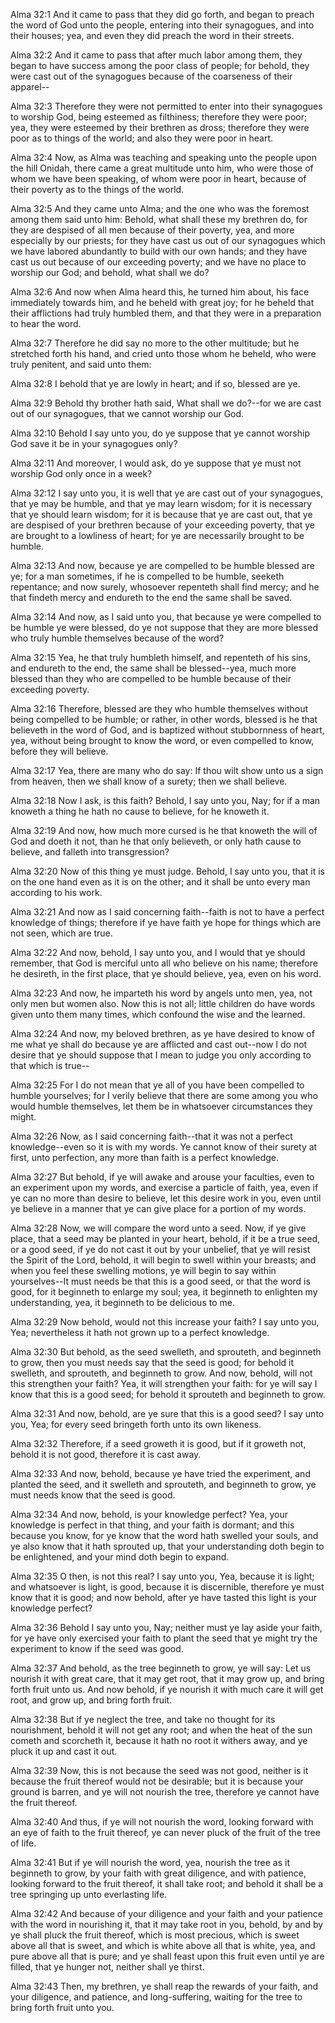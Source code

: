 Alma 32:1 And it came to pass that they did go forth, and began to
preach the word of God unto the people, entering into their synagogues,
and into their houses; yea, and even they did preach the word in their
streets.

Alma 32:2 And it came to pass that after much labor among them, they
began to have success among the poor class of people; for behold, they
were cast out of the synagogues because of the coarseness of their
apparel--

Alma 32:3 Therefore they were not permitted to enter into their
synagogues to worship God, being esteemed as filthiness; therefore they
were poor; yea, they were esteemed by their brethren as dross; therefore
they were poor as to things of the world; and also they were poor in
heart.

Alma 32:4 Now, as Alma was teaching and speaking unto the people upon
the hill Onidah, there came a great multitude unto him, who were those
of whom we have been speaking, of whom were poor in heart, because of
their poverty as to the things of the world.

Alma 32:5 And they came unto Alma; and the one who was the foremost
among them said unto him: Behold, what shall these my brethren do, for
they are despised of all men because of their poverty, yea, and more
especially by our priests; for they have cast us out of our synagogues
which we have labored abundantly to build with our own hands; and they
have cast us out because of our exceeding poverty; and we have no place
to worship our God; and behold, what shall we do?

Alma 32:6 And now when Alma heard this, he turned him about, his face
immediately towards him, and he beheld with great joy; for he beheld
that their afflictions had truly humbled them, and that they were in a
preparation to hear the word.

Alma 32:7 Therefore he did say no more to the other multitude; but he
stretched forth his hand, and cried unto those whom he beheld, who were
truly penitent, and said unto them:

Alma 32:8 I behold that ye are lowly in heart; and if so, blessed are
ye.

Alma 32:9 Behold thy brother hath said, What shall we do?--for we are
cast out of our synagogues, that we cannot worship our God.

Alma 32:10 Behold I say unto you, do ye suppose that ye cannot worship
God save it be in your synagogues only?

Alma 32:11 And moreover, I would ask, do ye suppose that ye must not
worship God only once in a week?

Alma 32:12 I say unto you, it is well that ye are cast out of your
synagogues, that ye may be humble, and that ye may learn wisdom; for it
is necessary that ye should learn wisdom; for it is because that ye are
cast out, that ye are despised of your brethren because of your
exceeding poverty, that ye are brought to a lowliness of heart; for ye
are necessarily brought to be humble.

Alma 32:13 And now, because ye are compelled to be humble blessed are
ye; for a man sometimes, if he is compelled to be humble, seeketh
repentance; and now surely, whosoever repenteth shall find mercy; and he
that findeth mercy and endureth to the end the same shall be saved.

Alma 32:14 And now, as I said unto you, that because ye were compelled
to be humble ye were blessed, do ye not suppose that they are more
blessed who truly humble themselves because of the word?

Alma 32:15 Yea, he that truly humbleth himself, and repenteth of his
sins, and endureth to the end, the same shall be blessed--yea, much more
blessed than they who are compelled to be humble because of their
exceeding poverty.

Alma 32:16 Therefore, blessed are they who humble themselves without
being compelled to be humble; or rather, in other words, blessed is he
that believeth in the word of God, and is baptized without stubbornness
of heart, yea, without being brought to know the word, or even compelled
to know, before they will believe.

Alma 32:17 Yea, there are many who do say: If thou wilt show unto us a
sign from heaven, then we shall know of a surety; then we shall believe.

Alma 32:18 Now I ask, is this faith? Behold, I say unto you, Nay; for if
a man knoweth a thing he hath no cause to believe, for he knoweth it.

Alma 32:19 And now, how much more cursed is he that knoweth the will of
God and doeth it not, than he that only believeth, or only hath cause to
believe, and falleth into transgression?

Alma 32:20 Now of this thing ye must judge. Behold, I say unto you, that
it is on the one hand even as it is on the other; and it shall be unto
every man according to his work.

Alma 32:21 And now as I said concerning faith--faith is not to have a
perfect knowledge of things; therefore if ye have faith ye hope for
things which are not seen, which are true.

Alma 32:22 And now, behold, I say unto you, and I would that ye should
remember, that God is merciful unto all who believe on his name;
therefore he desireth, in the first place, that ye should believe, yea,
even on his word.

Alma 32:23 And now, he imparteth his word by angels unto men, yea, not
only men but women also. Now this is not all; little children do have
words given unto them many times, which confound the wise and the
learned.

Alma 32:24 And now, my beloved brethren, as ye have desired to know of
me what ye shall do because ye are afflicted and cast out--now I do not
desire that ye should suppose that I mean to judge you only according to
that which is true--

Alma 32:25 For I do not mean that ye all of you have been compelled to
humble yourselves; for I verily believe that there are some among you
who would humble themselves, let them be in whatsoever circumstances
they might.

Alma 32:26 Now, as I said concerning faith--that it was not a perfect
knowledge--even so it is with my words. Ye cannot know of their surety
at first, unto perfection, any more than faith is a perfect knowledge.

Alma 32:27 But behold, if ye will awake and arouse your faculties, even
to an experiment upon my words, and exercise a particle of faith, yea,
even if ye can no more than desire to believe, let this desire work in
you, even until ye believe in a manner that ye can give place for a
portion of my words.

Alma 32:28 Now, we will compare the word unto a seed. Now, if ye give
place, that a seed may be planted in your heart, behold, if it be a true
seed, or a good seed, if ye do not cast it out by your unbelief, that ye
will resist the Spirit of the Lord, behold, it will begin to swell
within your breasts; and when you feel these swelling motions, ye will
begin to say within yourselves--It must needs be that this is a good
seed, or that the word is good, for it beginneth to enlarge my soul;
yea, it beginneth to enlighten my understanding, yea, it beginneth to be
delicious to me.

Alma 32:29 Now behold, would not this increase your faith? I say unto
you, Yea; nevertheless it hath not grown up to a perfect knowledge.

Alma 32:30 But behold, as the seed swelleth, and sprouteth, and
beginneth to grow, then you must needs say that the seed is good; for
behold it swelleth, and sprouteth, and beginneth to grow. And now,
behold, will not this strengthen your faith? Yea, it will strengthen
your faith: for ye will say I know that this is a good seed; for behold
it sprouteth and beginneth to grow.

Alma 32:31 And now, behold, are ye sure that this is a good seed? I say
unto you, Yea; for every seed bringeth forth unto its own likeness.

Alma 32:32 Therefore, if a seed groweth it is good, but if it groweth
not, behold it is not good, therefore it is cast away.

Alma 32:33 And now, behold, because ye have tried the experiment, and
planted the seed, and it swelleth and sprouteth, and beginneth to grow,
ye must needs know that the seed is good.

Alma 32:34 And now, behold, is your knowledge perfect? Yea, your
knowledge is perfect in that thing, and your faith is dormant; and this
because you know, for ye know that the word hath swelled your souls, and
ye also know that it hath sprouted up, that your understanding doth
begin to be enlightened, and your mind doth begin to expand.

Alma 32:35 O then, is not this real? I say unto you, Yea, because it is
light; and whatsoever is light, is good, because it is discernible,
therefore ye must know that it is good; and now behold, after ye have
tasted this light is your knowledge perfect?

Alma 32:36 Behold I say unto you, Nay; neither must ye lay aside your
faith, for ye have only exercised your faith to plant the seed that ye
might try the experiment to know if the seed was good.

Alma 32:37 And behold, as the tree beginneth to grow, ye will say: Let
us nourish it with great care, that it may get root, that it may grow
up, and bring forth fruit unto us. And now behold, if ye nourish it with
much care it will get root, and grow up, and bring forth fruit.

Alma 32:38 But if ye neglect the tree, and take no thought for its
nourishment, behold it will not get any root; and when the heat of the
sun cometh and scorcheth it, because it hath no root it withers away,
and ye pluck it up and cast it out.

Alma 32:39 Now, this is not because the seed was not good, neither is it
because the fruit thereof would not be desirable; but it is because your
ground is barren, and ye will not nourish the tree, therefore ye cannot
have the fruit thereof.

Alma 32:40 And thus, if ye will not nourish the word, looking forward
with an eye of faith to the fruit thereof, ye can never pluck of the
fruit of the tree of life.

Alma 32:41 But if ye will nourish the word, yea, nourish the tree as it
beginneth to grow, by your faith with great diligence, and with
patience, looking forward to the fruit thereof, it shall take root; and
behold it shall be a tree springing up unto everlasting life.

Alma 32:42 And because of your diligence and your faith and your
patience with the word in nourishing it, that it may take root in you,
behold, by and by ye shall pluck the fruit thereof, which is most
precious, which is sweet above all that is sweet, and which is white
above all that is white, yea, and pure above all that is pure; and ye
shall feast upon this fruit even until ye are filled, that ye hunger
not, neither shall ye thirst.

Alma 32:43 Then, my brethren, ye shall reap the rewards of your faith,
and your diligence, and patience, and long-suffering, waiting for the
tree to bring forth fruit unto you.
